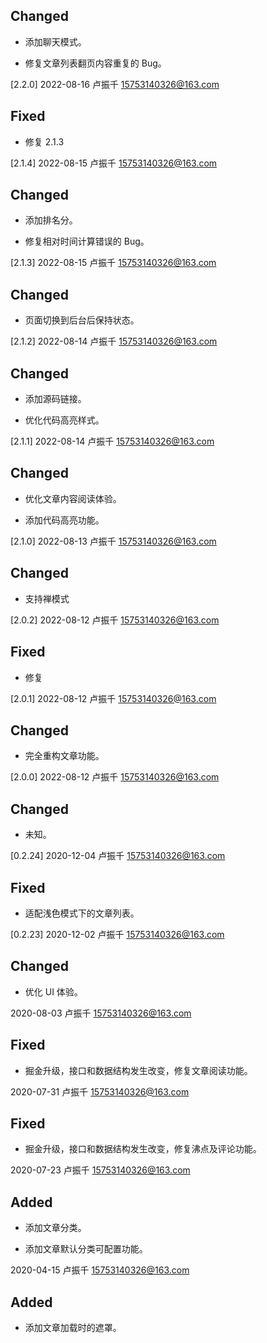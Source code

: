 
## Changed

- 添加聊天模式。

- 修复文章列表翻页内容重复的 Bug。

[2.2.0] 2022-08-16 卢振千 <15753140326@163.com>

## Fixed

- 修复 2.1.3

[2.1.4] 2022-08-15 卢振千 <15753140326@163.com>

## Changed

- 添加排名分。

- 修复相对时间计算错误的 Bug。

[2.1.3] 2022-08-15 卢振千 <15753140326@163.com>

## Changed

- 页面切换到后台后保持状态。

[2.1.2] 2022-08-14 卢振千 <15753140326@163.com>

## Changed

- 添加源码链接。

- 优化代码高亮样式。

[2.1.1] 2022-08-14 卢振千 <15753140326@163.com>

## Changed

- 优化文章内容阅读体验。

- 添加代码高亮功能。

[2.1.0] 2022-08-13 卢振千 <15753140326@163.com>

## Changed

- 支持禅模式

[2.0.2] 2022-08-12 卢振千 <15753140326@163.com>

## Fixed

- 修复

[2.0.1] 2022-08-12 卢振千 <15753140326@163.com>

## Changed

- 完全重构文章功能。

[2.0.0] 2022-08-12 卢振千 <15753140326@163.com>

## Changed

- 未知。

[0.2.24] 2020-12-04 卢振千 <15753140326@163.com>

## Fixed

- 适配浅色模式下的文章列表。

[0.2.23] 2020-12-02 卢振千 <15753140326@163.com>

## Changed

- 优化 UI 体验。

2020-08-03 卢振千 <15753140326@163.com>

## Fixed

- 掘金升级，接口和数据结构发生改变，修复文章阅读功能。

2020-07-31 卢振千 <15753140326@163.com>

## Fixed

- 掘金升级，接口和数据结构发生改变，修复沸点及评论功能。

2020-07-23 卢振千 <15753140326@163.com>

## Added

- 添加文章分类。

- 添加文章默认分类可配置功能。

2020-04-15 卢振千 <15753140326@163.com>

## Added

- 添加文章加载时的遮罩。
